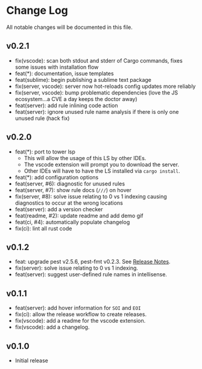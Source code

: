 # Change Log

All notable changes will be documented in this file.

<!-- Check [Keep a Changelog](https://keepachangelog.com/) for recommendations on how to structure this file. -->

## v0.2.1

- fix(vscode): scan both stdout and stderr of Cargo commands, fixes some issues with installation flow
- feat(*): documentation, issue templates
- feat(sublime): begin publishing a sublime text package
- fix(server, vscode): server now hot-reloads config updates more reliably  
- fix(server, vscode): bump problematic dependencies (love the JS ecosystem...a CVE a day keeps the doctor away)
- feat(server): add rule inlining code action
- feat(server): ignore unused rule name analysis if there is only one unused rule (hack fix)

## v0.2.0

- feat(*): port to tower lsp
    - This will allow the usage of this LS by other IDEs.
    - The vscode extension will prompt you to download the server.
    - Other IDEs will have to have the LS installed via `cargo install`.
- feat(*): add configuration options
- feat(server, #6): diagnostic for unused rules
- feat(server, #7): show rule docs (`///`) on hover
- fix(server, #8): solve issue relating to 0 vs 1 indexing causing diagnostics to occur at the wrong locations
- feat(server): add a version checker
- feat(readme, #2): update readme and add demo gif
- feat(ci, #4): automatically populate changelog
- fix(ci): lint all rust code

## v0.1.2

- feat: upgrade pest v2.5.6, pest-fmt v0.2.3. See [Release Notes](https://github.com/pest-parser/pest/releases/tag/v2.5.6).
- fix(server): solve issue relating to 0 vs 1 indexing.
- feat(server): suggest user-defined rule names in intellisense.

## v0.1.1

- feat(server): add hover information for `SOI` and `EOI`
- fix(ci): allow the release workflow to create releases.
- fix(vscode): add a readme for the vscode extension.
- fix(vscode): add a changelog.

## v0.1.0

- Initial release
